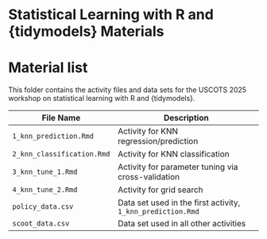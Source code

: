 Statistical Learning with R and {tidymodels} Materials
================

# Material list

This folder contains the activity files and data sets for the USCOTS
2025 workshop on statistical learning with R and {tidymodels}.

| File Name | Description |
|----|----|
| `1_knn_prediction.Rmd` | Activity for KNN regression/prediction |
| `2_knn_classification.Rmd` | Activity for KNN classification |
| `3_knn_tune_1.Rmd` | Activity for parameter tuning via cross-validation |
| `4_knn_tune_2.Rmd` | Activity for grid search |
| `policy_data.csv` | Data set used in the first activity, `1_knn_prediction.Rmd` |
| `scoot_data.csv` | Data set used in all other activities |
